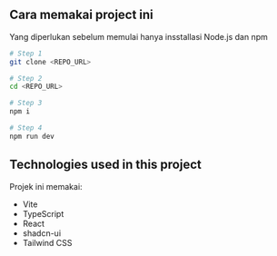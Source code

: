 ## Cara memakai project ini

Yang diperlukan sebelum memulai hanya insstallasi Node.js dan npm

```sh
# Step 1
git clone <REPO_URL>

# Step 2
cd <REPO_URL>

# Step 3
npm i

# Step 4
npm run dev
```

## Technologies used in this project

Projek ini memakai:

- Vite
- TypeScript
- React
- shadcn-ui
- Tailwind CSS

